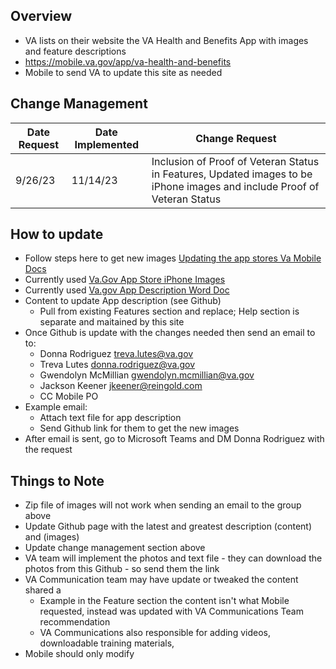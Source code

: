 
## Overview
 - VA lists on their website the VA Health and Benefits App with images and feature descriptions
 - https://mobile.va.gov/app/va-health-and-benefits
 - Mobile to send VA to update this site as needed

## Change Management
| Date Request | Date Implemented | Change Request  |
|----| ---- | ----| 
| 9/26/23 | 11/14/23 | Inclusion of Proof of Veteran Status in Features, Updated images to be iPhone images and include Proof of Veteran Status | 

## How to update 
- Follow steps here to get new images [Updating the app stores Va Mobile Docs ](https://department-of-veterans-affairs.github.io/va-mobile-app/docs/Operations/Updating%20the%20App%20Stores)
- Currently used [Va.Gov App Store iPhone Images ](https://github.com/department-of-veterans-affairs/va.gov-team/tree/master/products/va-mobile-app/Teams/QA%20and%20Release/Release%20Management%20/Go%20to%20Market/VA.Gov%20App%20Store%20Page/Images%20In%20Use)
- Currently used [Va.gov App Description Word Doc](https://github.com/department-of-veterans-affairs/va.gov-team/tree/master/products/va-mobile-app/Teams/QA%20and%20Release/Release%20Management%20/Go%20to%20Market/VA.Gov%20App%20Store%20Page/Current%20App%20Description)
- Content to update App description (see Github)
   - Pull from existing Features section and replace; Help section is separate and maitained by this site 
- Once Github is update with the changes needed then send an email to to:
    - Donna Rodriguez treva.lutes@va.gov
    - Treva Lutes donna.rodriguez@va.gov
    - Gwendolyn McMillian gwendolyn.mcmillian@va.gov
    - Jackson Keener jkeener@reingold.com
    - CC Mobile PO 
 - Example email:
    - Attach text file for app description
    - Send Github link for them to get the new images
 - After email is sent, go to Microsoft Teams and DM Donna Rodriguez with the request  

## Things to Note
 - Zip file of images will not work when sending an email to the group above
 - Update Github page with the latest and greatest description (content) and (images)
 - Update change management section above
 - VA team will implement the photos and text file - they can download the photos from this Github - so send them the link
 - VA Communication team may have update or tweaked the content shared a
    - Example in the Feature section the content isn't what Mobile requested, instead was updated with VA Communications Team recommendation
    - VA Communications also responsible for adding videos, downloadable training materials,
 - Mobile should only modify   

